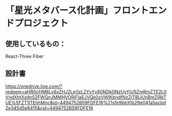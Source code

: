 # 「星光メタバース化計画」フロントエンドプロジェクト

## 使用しているもの：
  React-Three Fiber

## 設計書
 https://onedrive.live.com/?redeem=aHR0cHM6Ly8xZHJ2Lm1zL2YvYy80NDk0NzUyYjU5ZmRmZTE2L0VndXhtXzdnS2FWQnJMMHVORjFlaEJVQk0zVWlKbndfNzZiTlBJUnBmZjRkTUE%5FZT1lTEhhMnc&id=4494752B59FDFE16%21sfe9bb10b29e041a5acbd2e345d5e8415&cid=4494752B59FDFE16
